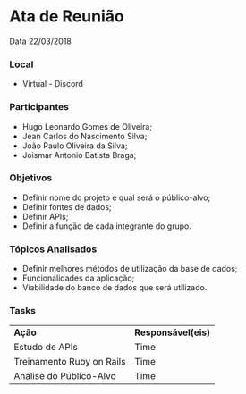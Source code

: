 # Ata de Reunião

Data 22/03/2018

<h3>Local</h3>
<ul><li>Virtual - Discord</li></ul>

<h3>Participantes</h3>
<ul>
<li>Hugo Leonardo Gomes de Oliveira;</li>
<li>Jean Carlos do Nascimento Silva;</li>
<li>João Paulo Oliveira da Silva;</li>
<li>Joismar Antonio Batista Braga;</li>
</ul>

<h3>Objetivos</h3>
<ul>
<li>Definir nome do projeto e qual será o público-alvo;</li>
<li>Definir fontes de dados;</li>
<li>Definir APIs;</li>
<li>Definir a função de cada integrante do grupo.</li>
</ul>

<h3>Tópicos Analisados</h3>
<ul>
<li>Definir melhores métodos de utilização da base de dados;</li>
<li>Funcionalidades da aplicação;</li>
<li>Viabilidade do banco de dados que será utilizado.</li>
</ul>

<h3>Tasks</h3>
<table border="0">
<tr><td><b>Ação</b></td> <td><b>Responsável(eis)</b></td> 
<tr><td>Estudo de APIs</td> <td>Time</td> 
<tr><td>Treinamento Ruby on Rails</td> <td>Time</td> 
<tr><td>Análise do Público-Alvo</td> <td>Time</td>
</table>




